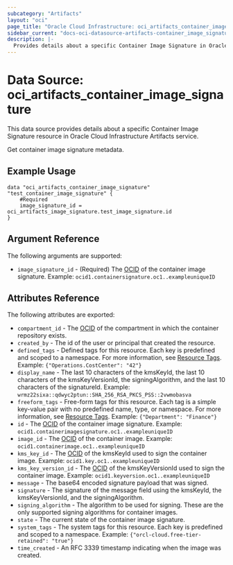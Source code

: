 ```yaml
---
subcategory: "Artifacts"
layout: "oci"
page_title: "Oracle Cloud Infrastructure: oci_artifacts_container_image_signature"
sidebar_current: "docs-oci-datasource-artifacts-container_image_signature"
description: |-
  Provides details about a specific Container Image Signature in Oracle Cloud Infrastructure Artifacts service
---
```


# Data Source: oci_artifacts_container_image_signature
This data source provides details about a specific Container Image Signature resource in Oracle Cloud Infrastructure Artifacts service.

Get container image signature metadata.

## Example Usage

```hcl
data "oci_artifacts_container_image_signature" "test_container_image_signature" {
	#Required
	image_signature_id = oci_artifacts_image_signature.test_image_signature.id
}
```

## Argument Reference

The following arguments are supported:

* `image_signature_id` - (Required) The [OCID](https://docs.cloud.oracle.com/iaas/Content/General/Concepts/identifiers.htm) of the container image signature.  Example: `ocid1.containersignature.oc1..exampleuniqueID` 


## Attributes Reference

The following attributes are exported:

* `compartment_id` - The [OCID](https://docs.cloud.oracle.com/iaas/Content/General/Concepts/identifiers.htm) of the compartment in which the container repository exists.
* `created_by` - The id of the user or principal that created the resource.
* `defined_tags` - Defined tags for this resource. Each key is predefined and scoped to a namespace. For more information, see [Resource Tags](https://docs.cloud.oracle.com/iaas/Content/General/Concepts/resourcetags.htm).  Example: `{"Operations.CostCenter": "42"}` 
* `display_name` - The last 10 characters of the kmsKeyId, the last 10 characters of the kmsKeyVersionId, the signingAlgorithm, and the last 10 characters of the signatureId.  Example: `wrmz22sixa::qdwyc2ptun::SHA_256_RSA_PKCS_PSS::2vwmobasva` 
* `freeform_tags` - Free-form tags for this resource. Each tag is a simple key-value pair with no predefined name, type, or namespace. For more information, see [Resource Tags](https://docs.cloud.oracle.com/iaas/Content/General/Concepts/resourcetags.htm).  Example: `{"Department": "Finance"}` 
* `id` - The [OCID](https://docs.cloud.oracle.com/iaas/Content/General/Concepts/identifiers.htm) of the container image signature.  Example: `ocid1.containerimagesignature.oc1..exampleuniqueID` 
* `image_id` - The [OCID](https://docs.cloud.oracle.com/iaas/Content/General/Concepts/identifiers.htm) of the container image.  Example: `ocid1.containerimage.oc1..exampleuniqueID` 
* `kms_key_id` - The [OCID](https://docs.cloud.oracle.com/iaas/Content/General/Concepts/identifiers.htm) of the kmsKeyId used to sign the container image.  Example: `ocid1.key.oc1..exampleuniqueID` 
* `kms_key_version_id` - The [OCID](https://docs.cloud.oracle.com/iaas/Content/General/Concepts/identifiers.htm) of the kmsKeyVersionId used to sign the container image.  Example: `ocid1.keyversion.oc1..exampleuniqueID` 
* `message` - The base64 encoded signature payload that was signed.
* `signature` - The signature of the message field using the kmsKeyId, the kmsKeyVersionId, and the signingAlgorithm.
* `signing_algorithm` - The algorithm to be used for signing. These are the only supported signing algorithms for container images.
* `state` - The current state of the container image signature.
* `system_tags` - The system tags for this resource. Each key is predefined and scoped to a namespace. Example: `{"orcl-cloud.free-tier-retained": "true"}` 
* `time_created` - An RFC 3339 timestamp indicating when the image was created.

